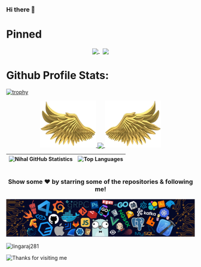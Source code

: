 ### Hi there 👋


<!--

Here are some ideas to get you started:

- 🔭 I’m currently working on ...
- 🌱 I’m currently learning ...
- 👯 I’m looking to collaborate on ...
- 🤔 I’m looking for help with ...
- 💬 Ask me about ...
- 📫 How to reach me: ...
- 😄 Pronouns: ...
- ⚡ Fun fact: ... -->


# Pinned
<p align="center">
<a href="https://github.com/alwaysashutosh/Emotions_Detector">
<img width='49%' align="center"src="https://github-readme-stats.vercel.app/api/pin/?username=alwaysashutosh&repo=Emotions_Detector&border_color=02D892&bg_color=0D1117&title_color=C9D1D9&text_color=8B949E&icon_color=02D892" />
</a>
<span>&nbsp;</span>
<a href="https://github.com/alwaysashutosh/BlogClone">
<img width='49%' align="center"src="https://github-readme-stats.vercel.app/api/pin/?username=alwaysashutosh&repo=BlogClone&border_color=02D892&bg_color=0D1117&title_color=C9D1D9&text_color=8B949E&icon_color=02D892" />
</a>
</p>

#                 Github Profile Stats:
[![trophy](https://github-profile-trophy.vercel.app/?username=alwaysashutosh&column=7&margin-w=15&margin-h=15&no-bg=true&no-frame=true&theme=juicyfresh)](https://github.com/alwaysashutosh)
  <p align="center">
  <a href="https://github.com/alwaysashutosh">
  <img height="125" width="150" src="https://github.com/dikshantnaik/dikshantnaik/blob/main/left.png">
    <img align="center" src="https://github-readme-streak-stats.herokuapp.com/?user=alwaysashutosh&theme=dark&hide_border=true"/>
  <img height="125" width="150" src="https://github.com/Knighthawk-Leo/Knighthawk-Leo/blob/main/right.png">
  </a>
</p>

| ![Nihal GitHub Statistics](https://github-readme-stats.vercel.app/api?username=alwaysashutosh&&show_icons=true&title_color=ffffff&icon_color=bb2acf&text_color=daf7dc&bg_color=151515) | ![Top Languages](https://github-readme-stats.vercel.app/api/top-langs/?username=alwaysashutosh&count_private=true&theme=tokyonight) |
| --- | --- |

<h1></h1>
  <div align="center">
  
  ### Show some ❤️ by starring some of the repositories & following me!
  
  </div>
    
  ![](https://github.com/Knighthawk-Leo/Knighthawk-Leo/blob/main/footer.png)
    
    
<p align="left"> <img src="https://komarev.com/ghpvc/?username=alwaysashutosh&label=Profile%20views&color=0e75b6&style=flat" alt="lingaraj281" /> </p>
 <img height="120" alt="Thanks for visiting me" width="100%" src="https://raw.githubusercontent.com/BrunnerLivio/brunnerlivio/master/images/marquee.svg" />
